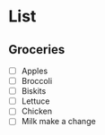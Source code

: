 # List

## Groceries

- [ ] Apples
- [ ] Broccoli
- [ ] Biskits
- [ ] Lettuce
- [ ] Chicken
- [ ] Milk
make a change
